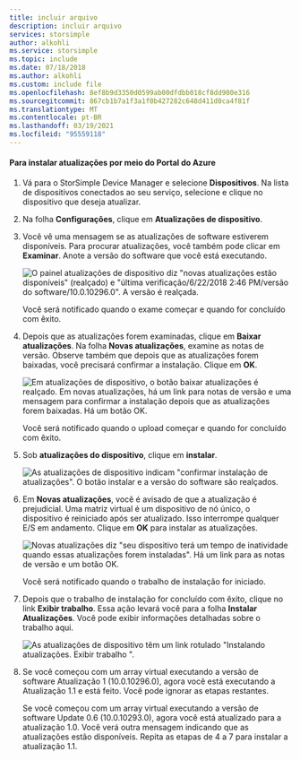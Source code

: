 ```yaml
---
title: incluir arquivo
description: incluir arquivo
services: storsimple
author: alkohli
ms.service: storsimple
ms.topic: include
ms.date: 07/18/2018
ms.author: alkohli
ms.custom: include file
ms.openlocfilehash: 8ef8b9d3350d0599ab00dfdbb018cf8dd900e316
ms.sourcegitcommit: 867cb1b7a1f3a1f0b427282c648d411d0ca4f81f
ms.translationtype: MT
ms.contentlocale: pt-BR
ms.lasthandoff: 03/19/2021
ms.locfileid: "95559118"
---
```

#### <a name="to-install-updates-via-the-azure-portal"></a>Para instalar atualizações por meio do Portal do Azure

1. Vá para o StorSimple Device Manager e selecione **Dispositivos**. Na lista de dispositivos conectados ao seu serviço, selecione e clique no dispositivo que deseja atualizar.

2. Na folha **Configurações**, clique em **Atualizações de dispositivo**.  

3. Você vê uma mensagem se as atualizações de software estiverem disponíveis. Para procurar atualizações, você também pode clicar em **Examinar**. Anote a versão do software que você está executando. 

    ![O painel atualizações de dispositivo diz "novas atualizações estão disponíveis" (realçado) e "última verificação/6/22/2018 2:46 PM/versão do software/10.0.10296.0". A versão é realçada.](../includes/media/storsimple-virtual-array-install-update-via-portal-11/azupdate3m1.png)

    Você será notificado quando o exame começar e quando for concluído com êxito.
 
4. Depois que as atualizações forem examinadas, clique em **Baixar atualizações**. Na folha **Novas atualizações**, examine as notas de versão. Observe também que depois que as atualizações forem baixadas, você precisará confirmar a instalação. Clique em **OK**.

    ![Em atualizações de dispositivo, o botão baixar atualizações é realçado. Em novas atualizações, há um link para notas de versão e uma mensagem para confirmar a instalação depois que as atualizações forem baixadas. Há um botão OK.](../includes/media/storsimple-virtual-array-install-update-via-portal-11/azupdate6m.png)

    Você será notificado quando o upload começar e quando for concluído com êxito.

5. Sob **atualizações do dispositivo**, clique em **instalar**.

     ![As atualizações de dispositivo indicam "confirmar instalação de atualizações". O botão instalar e a versão do software são realçados.](../includes/media/storsimple-virtual-array-install-update-via-portal-11/azupdate11m1.png)

6. Em **Novas atualizações**, você é avisado de que a atualização é prejudicial. Uma matriz virtual é um dispositivo de nó único, o dispositivo é reiniciado após ser atualizado. Isso interrompe qualquer E/S em andamento. Clique em **OK** para instalar as atualizações.

    ![Novas atualizações diz "seu dispositivo terá um tempo de inatividade quando essas atualizações forem instaladas". Há um link para as notas de versão e um botão OK.](../includes/media/storsimple-virtual-array-install-update-via-portal-11/azupdate12m.png)

    Você será notificado quando o trabalho de instalação for iniciado.

7.  Depois que o trabalho de instalação for concluído com êxito, clique no link **Exibir trabalho**. Essa ação levará você para a folha **Instalar Atualizações**. Você pode exibir informações detalhadas sobre o trabalho aqui. 

    ![As atualizações de dispositivo têm um link rotulado "Instalando atualizações. Exibir trabalho ".](../includes/media/storsimple-virtual-array-install-update-via-portal-11/azupdate16m1.png)

8. Se você começou com um array virtual executando a versão de software Atualização 1 (10.0.10296.0), agora você está executando a Atualização 1.1 e está feito. Você pode ignorar as etapas restantes. 

    Se você começou com um array virtual executando a versão de software Update 0.6 (10.0.10293.0), agora você está atualizado para a atualização 1.0. Você verá outra mensagem indicando que as atualizações estão disponíveis. Repita as etapas de 4 a 7 para instalar a atualização 1.1.

    

